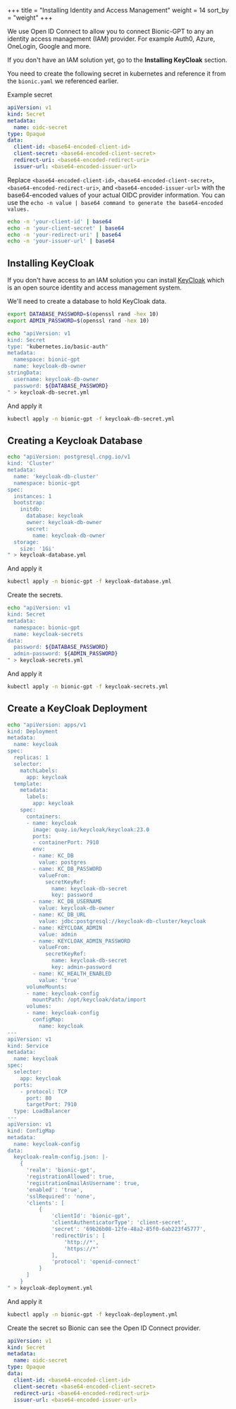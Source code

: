 +++
title = "Installing Identity and Access Management"
weight = 14
sort_by = "weight"
+++

We use Open ID Connect to allow you to connect Bionic-GPT to any an identity access management (IAM) provider. For example Auth0, Azure, OneLogin, Google and more.

If you don't have an IAM solution yet, go to the **Installing KeyCloak** section.

You need to create the following secret in kubernetes and reference it from the `bionic.yaml` we referenced earlier.

Example secret

```yml
apiVersion: v1
kind: Secret
metadata:
  name: oidc-secret
type: Opaque
data:
  client-id: <base64-encoded-client-id>
  client-secret: <base64-encoded-client-secret>
  redirect-uri: <base64-encoded-redirect-uri>
  issuer-url: <base64-encoded-issuer-url>
```

Replace `<base64-encoded-client-id>`, `<base64-encoded-client-secret>`, `<base64-encoded-redirect-uri>`, and `<base64-encoded-issuer-url>` with the base64-encoded values of your actual OIDC provider information. You can use the `echo -n value | base64 command to generate the base64-encoded values.`

```sh
echo -n 'your-client-id' | base64
echo -n 'your-client-secret' | base64
echo -n 'your-redirect-uri' | base64
echo -n 'your-issuer-url' | base64
```

## Installing KeyCloak

If you don't have access to an IAM solution you can install [KeyCloak](https://www.keycloak.org/) which is an open source identity and access management system.

We'll need to create a database to hold KeyCloak data.

```sh
export DATABASE_PASSWORD=$(openssl rand -hex 10)
export ADMIN_PASSWORD=$(openssl rand -hex 10)
```

```sh
echo "apiVersion: v1
kind: Secret
type: "kubernetes.io/basic-auth"
metadata:
  namespace: bionic-gpt
  name: keycloak-db-owner
stringData:
  username: keycloak-db-owner
  password: ${DATABASE_PASSWORD}
" > keycloak-db-secret.yml
```

And apply it

```sh
kubectl apply -n bionic-gpt -f keycloak-db-secret.yml
```

## Creating a Keycloak Database

```sh
echo "apiVersion: postgresql.cnpg.io/v1
kind: 'Cluster'
metadata:
  name: 'keycloak-db-cluster'
  namespace: bionic-gpt
spec:
  instances: 1
  bootstrap:
    initdb:
      database: keycloak
      owner: keycloak-db-owner
      secret:
        name: keycloak-db-owner
  storage:
    size: '1Gi'
" > keycloak-database.yml
```

And apply it

```sh
kubectl apply -n bionic-gpt -f keycloak-database.yml
```

Create the secrets.

```sh
echo "apiVersion: v1
kind: Secret
metadata:
  namespace: bionic-gpt
  name: keycloak-secrets
data:
  password: ${DATABASE_PASSWORD}
  admin-password: ${ADMIN_PASSWORD}
" > keycloak-secrets.yml
```

And apply it

```sh
kubectl apply -n bionic-gpt -f keycloak-secrets.yml
```

## Create a KeyCloak Deployment

```sh
echo "apiVersion: apps/v1
kind: Deployment
metadata:
  name: keycloak
spec:
  replicas: 1
  selector:
    matchLabels:
      app: keycloak
  template:
    metadata:
      labels:
        app: keycloak
    spec:
      containers:
      - name: keycloak
        image: quay.io/keycloak/keycloak:23.0
        ports:
        - containerPort: 7910
        env:
        - name: KC_DB
          value: postgres
        - name: KC_DB_PASSWORD
          valueFrom:
            secretKeyRef:
              name: keycloak-db-secret
              key: password
        - name: KC_DB_USERNAME
          value: keycloak-db-owner
        - name: KC_DB_URL
          value: jdbc:postgresql://keycloak-db-cluster/keycloak
        - name: KEYCLOAK_ADMIN
          value: admin
        - name: KEYCLOAK_ADMIN_PASSWORD
          valueFrom:
            secretKeyRef:
              name: keycloak-db-secret
              key: admin-password
        - name: KC_HEALTH_ENABLED
          value: 'true'
      volumeMounts:
      - name: keycloak-config
        mountPath: /opt/keycloak/data/import
      volumes:
      - name: keycloak-config
        configMap:
          name: keycloak
---
apiVersion: v1
kind: Service
metadata:
  name: keycloak
spec:
  selector:
    app: keycloak
  ports:
    - protocol: TCP
      port: 80
      targetPort: 7910
  type: LoadBalancer
---
apiVersion: v1
kind: ConfigMap
metadata:
  name: keycloak-config
data:
  keycloak-realm-config.json: |-
    {
      'realm': 'bionic-gpt',
      'registrationAllowed': true,
      'registrationEmailAsUsername': true,
      'enabled': 'true',
      'sslRequired': 'none',
      'clients': [
          {
              'clientId': 'bionic-gpt',
              'clientAuthenticatorType': 'client-secret',
              'secret': '69b26b08-12fe-48a2-85f0-6ab223f45777',
              'redirectUris': [
                  'http://*',
                  'https://*'
              ],
              'protocol': 'openid-connect'
          }
      ]
    }
" > keycloak-deployment.yml
```

And apply it

```sh
kubectl apply -n bionic-gpt -f keycloak-deployment.yml
```

Create the secret so Bionic can see the Open ID Connect provider.

```yml
apiVersion: v1
kind: Secret
metadata:
  name: oidc-secret
type: Opaque
data:
  client-id: <base64-encoded-client-id>
  client-secret: <base64-encoded-client-secret>
  redirect-uri: <base64-encoded-redirect-uri>
  issuer-url: <base64-encoded-issuer-url>
```